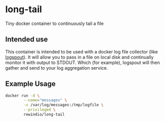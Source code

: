 # long-tail

Tiny docker container to continuously tail a file

## Intended use

This container is intended to be used with a docker log file collector (like [logspout](https://github.com/gliderlabs/logspout)).  It will allow you to pass in a file on local disk and continually monitor it with output to STDOUT.  Which (for example), logspout will then gather and send to your log aggregation service.

## Example Usage

```bash
docker run -d \
        --name="messages" \
        -v /var/log/messages:/tmp/logfile \
        --privileged \
        rewindio/long-tail
```
